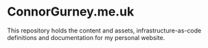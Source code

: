 # ConnorGurney.me.uk

This repository holds the content and assets, infrastructure-as-code definitions
and documentation for my personal website.
